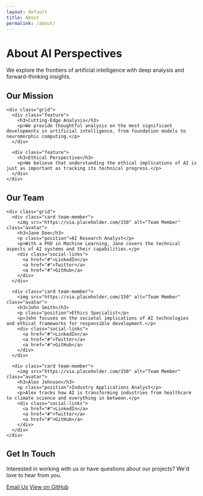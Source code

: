 ```yaml
---
layout: default
title: About
permalink: /about/
---
```


<div class="about-section">
  <h1>About AI Perspectives</h1>
  
  <p class="lead">We explore the frontiers of artificial intelligence with deep analysis and forward-thinking insights.</p>

  <div class="card">
    <h2>Our Mission</h2>
    
    <div class="grid">
      <div class="feature">
        <h3>Cutting-Edge Analysis</h3>
        <p>We provide thoughtful analysis on the most significant developments in artificial intelligence, from foundation models to neuromorphic computing.</p>
      </div>
      
      <div class="feature">
        <h3>Ethical Perspective</h3>
        <p>We believe that understanding the ethical implications of AI is just as important as tracking its technical progress.</p>
      </div>
    </div>
  </div>
  
  <div class="team-section">
    <h2>Our Team</h2>
    
    <div class="grid">
      <div class="card team-member">
        <img src="https://via.placeholder.com/150" alt="Team Member" class="avatar">
        <h3>Jane Doe</h3>
        <p class="position">AI Research Analyst</p>
        <p>With a PhD in Machine Learning, Jane covers the technical aspects of AI systems and their capabilities.</p>
        <div class="social-links">
          <a href="#">LinkedIn</a>
          <a href="#">Twitter</a>
          <a href="#">GitHub</a>
        </div>
      </div>
      
      <div class="card team-member">
        <img src="https://via.placeholder.com/150" alt="Team Member" class="avatar">
        <h3>John Smith</h3>
        <p class="position">Ethics Specialist</p>
        <p>John focuses on the societal implications of AI technologies and ethical frameworks for responsible development.</p>
        <div class="social-links">
          <a href="#">LinkedIn</a>
          <a href="#">Twitter</a>
          <a href="#">GitHub</a>
        </div>
      </div>
      
      <div class="card team-member">
        <img src="https://via.placeholder.com/150" alt="Team Member" class="avatar">
        <h3>Alex Johnson</h3>
        <p class="position">Industry Applications Analyst</p>
        <p>Alex tracks how AI is transforming industries from healthcare to climate science and everything in between.</p>
        <div class="social-links">
          <a href="#">LinkedIn</a>
          <a href="#">Twitter</a>
          <a href="#">GitHub</a>
        </div>
      </div>
    </div>
  </div>
  
  <div class="cta-section">
    <h2>Get In Touch</h2>
    <p>Interested in working with us or have questions about our projects? We'd love to hear from you.</p>
    <div class="button-group">
      <a href="mailto:{{ site.email }}" class="button">Email Us</a>
      <a href="https://github.com/{{ site.github_username }}/{{ site.baseurl | split: '/' | last }}" class="button secondary">View on GitHub</a>
    </div>
  </div>
</div> <!-- End of about-section -->
